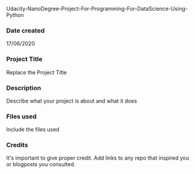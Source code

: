 Udacity-NanoDegree-Project-For-Programming-For-DataScience-Using-Python
### Date created
17/06/2020

### Project Title
Replace the Project Title

### Description
Describe what your project is about and what it does

### Files used
Include the files used

### Credits
It's important to give proper credit. Add links to any repo that inspired you or blogposts you consulted.

